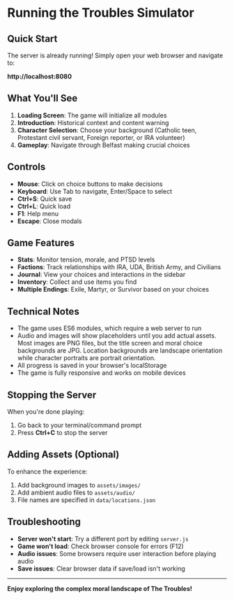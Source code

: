 # Running the Troubles Simulator

## Quick Start

The server is already running! Simply open your web browser and navigate to:

**http://localhost:8080**

## What You'll See

1. **Loading Screen**: The game will initialize all modules
2. **Introduction**: Historical context and content warning
3. **Character Selection**: Choose your background (Catholic teen, Protestant civil servant, Foreign reporter, or IRA volunteer)
4. **Gameplay**: Navigate through Belfast making crucial choices

## Controls

- **Mouse**: Click on choice buttons to make decisions
- **Keyboard**: Use Tab to navigate, Enter/Space to select
- **Ctrl+S**: Quick save
- **Ctrl+L**: Quick load
- **F1**: Help menu
- **Escape**: Close modals

## Game Features

- **Stats**: Monitor tension, morale, and PTSD levels
- **Factions**: Track relationships with IRA, UDA, British Army, and Civilians
- **Journal**: View your choices and interactions in the sidebar
- **Inventory**: Collect and use items you find
- **Multiple Endings**: Exile, Martyr, or Survivor based on your choices

## Technical Notes

- The game uses ES6 modules, which require a web server to run
- Audio and images will show placeholders until you add actual assets. Most images are PNG files, but the title screen and moral choice backgrounds are JPG. Location backgrounds are landscape orientation while character portraits are portrait orientation.
- All progress is saved in your browser's localStorage
- The game is fully responsive and works on mobile devices

## Stopping the Server

When you're done playing:
1. Go back to your terminal/command prompt
2. Press **Ctrl+C** to stop the server

## Adding Assets (Optional)

To enhance the experience:
1. Add background images to `assets/images/`
2. Add ambient audio files to `assets/audio/`
3. File names are specified in `data/locations.json`

## Troubleshooting

- **Server won't start**: Try a different port by editing `server.js`
- **Game won't load**: Check browser console for errors (F12)
- **Audio issues**: Some browsers require user interaction before playing audio
- **Save issues**: Clear browser data if save/load isn't working

---

**Enjoy exploring the complex moral landscape of The Troubles!**